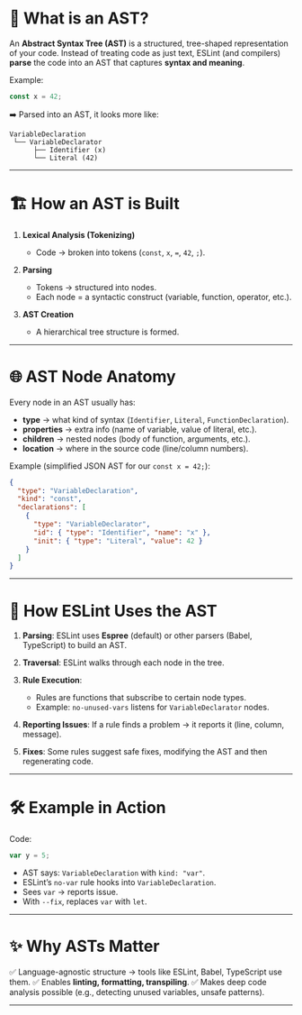 
# 🌳 What is an AST?

An **Abstract Syntax Tree (AST)** is a structured, tree-shaped representation of your code.
Instead of treating code as just text, ESLint (and compilers) **parse** the code into an AST that captures **syntax and meaning**.

Example:

```js
const x = 42;
```

➡️ Parsed into an AST, it looks more like:

```
VariableDeclaration
 └── VariableDeclarator
      ├── Identifier (x)
      └── Literal (42)
```

---

# 🏗️ How an AST is Built

1. **Lexical Analysis (Tokenizing)**

   * Code → broken into tokens (`const`, `x`, `=`, `42`, `;`).

2. **Parsing**

   * Tokens → structured into nodes.
   * Each node = a syntactic construct (variable, function, operator, etc.).

3. **AST Creation**

   * A hierarchical tree structure is formed.

---

# 🌐 AST Node Anatomy

Every node in an AST usually has:

* **type** → what kind of syntax (`Identifier`, `Literal`, `FunctionDeclaration`).
* **properties** → extra info (name of variable, value of literal, etc.).
* **children** → nested nodes (body of function, arguments, etc.).
* **location** → where in the source code (line/column numbers).

Example (simplified JSON AST for our `const x = 42;`):

```json
{
  "type": "VariableDeclaration",
  "kind": "const",
  "declarations": [
    {
      "type": "VariableDeclarator",
      "id": { "type": "Identifier", "name": "x" },
      "init": { "type": "Literal", "value": 42 }
    }
  ]
}
```

---

# 🔎 How ESLint Uses the AST

1. **Parsing**: ESLint uses **Espree** (default) or other parsers (Babel, TypeScript) to build an AST.
2. **Traversal**: ESLint walks through each node in the tree.
3. **Rule Execution**:

   * Rules are functions that subscribe to certain node types.
   * Example: `no-unused-vars` listens for `VariableDeclarator` nodes.
4. **Reporting Issues**: If a rule finds a problem → it reports it (line, column, message).
5. **Fixes**: Some rules suggest safe fixes, modifying the AST and then regenerating code.

---

# 🛠️ Example in Action

Code:

```js
var y = 5;
```

* AST says: `VariableDeclaration` with `kind: "var"`.
* ESLint’s `no-var` rule hooks into `VariableDeclaration`.
* Sees `var` → reports issue.
* With `--fix`, replaces `var` with `let`.

---

# ✨ Why ASTs Matter

✅ Language-agnostic structure → tools like ESLint, Babel, TypeScript use them.
✅ Enables **linting, formatting, transpiling**.
✅ Makes deep code analysis possible (e.g., detecting unused variables, unsafe patterns).

---